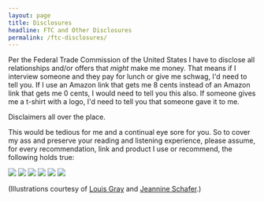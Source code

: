 ```yaml
---
layout: page
title: Disclosures
headline: FTC and Other Disclosures
permalink: /ftc-disclosures/
---
```


Per the Federal Trade Commission of the United States I have to disclose all relationships and/or offers that _might_ make me money. That means if I interview someone and they pay for lunch or give me schwag, I'd need to tell you. If I use an Amazon link that gets me 8 cents instead of an Amazon link that gets me 0 cents, I would need to tell you this also. If someone gives me a t-shirt with a logo, I'd need to tell you that someone gave it to me.

Disclaimers all over the place.

This would be tedious for me and a continual eye sore for you. So to cover my ass and preserve your reading and listening experience, please assume, for every recommendation, link and product I use or recommend, the following holds true:

![](http://bradonomics.com/images/ftc-graphics/FTC_book.jpg)
![](http://bradonomics.com/images/ftc-graphics/FTC_food.jpg)
![](http://bradonomics.com/images/ftc-graphics/FTC_gadgets.jpg)
![](http://bradonomics.com/images/ftc-graphics/FTC_money.jpg)
![](http://bradonomics.com/images/ftc-graphics/FTC_schwag.jpg)
![](http://bradonomics.com/images/ftc-graphics/FTC_stocks.jpg)

(Illustrations courtesy of [Louis Gray](http://blog.louisgray.com/2009/12/ftc-disclosures-made-simple-for.html) and [Jeannine Schafer](http://jeannineschafer.blogspot.com/).)